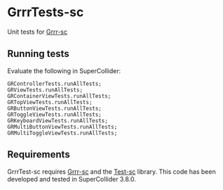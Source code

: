 # GrrrTests-sc
Unit tests for [Grrr-sc](http://github.com/antonhornquist/Grrr-sc)

## Running tests

Evaluate the following in SuperCollider:

``` supercollider
GRControllerTests.runAllTests;
GRViewTests.runAllTests;
GRContainerViewTests.runAllTests;
GRTopViewTests.runAllTests;
GRButtonViewTests.runAllTests;
GRToggleViewTests.runAllTests;
GRKeyboardViewTests.runAllTests;
GRMultiButtonViewTests.runAllTests;
GRMultiToggleViewTests.runAllTests;
```

## Requirements

GrrrTest-sc requires [Grrr-sc](http://github.com/antonhornquist/Grrr-sc) and the [Test-sc](http://github.com/antonhornquist/Test-sc) library. This code has been developed and tested in SuperCollider 3.8.0.

